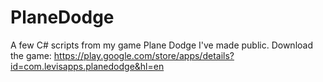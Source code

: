 # PlaneDodge
A few C# scripts from my game Plane Dodge I've made public.
Download the game: https://play.google.com/store/apps/details?id=com.levisapps.planedodge&hl=en
